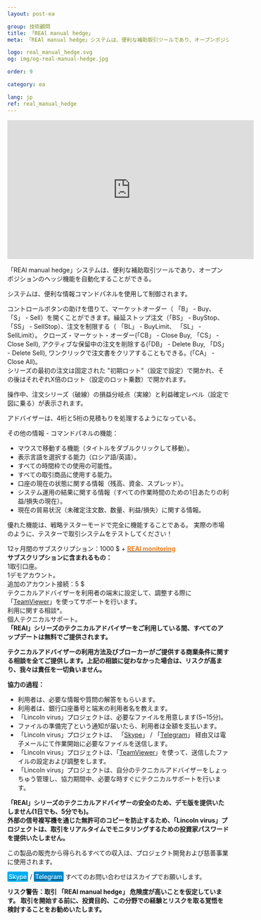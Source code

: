 ```yaml
---
layout: post-ea

group: 技術顧問
title: 「REAl manual hedge」
meta: 「REAl manual hedge」システムは、便利な補助取引ツールであり、オープンポジションのヘッジ機能を自動化することができる。 この製品の販売から得られるすべての収入は、プロジェクト開発および慈善事業に使用されます。

logo: real_manual_hedge.svg
og: img/og-real-manual-hedge.jpg

order: 9

category: ea

lang: jp
ref: real_manual_hedge
---
```


<div class="video-container mb-3">
  <iframe class="mx-auto d-block" width="560" height="315" src="https://www.youtube.com/embed/rZQnHByerlY?rel=0&amp;controls=2&amp;showinfo=0" frameborder="0" allow="autoplay; encrypted-media" allowfullscreen> </iframe>
</div>


「REAl manual hedge」システムは、便利な補助取引ツールであり、オープンポジションのヘッジ機能を自動化することができる。  

システムは、便利な情報コマンドパネルを使用して制御されます。  

コントロールボタンの助けを借りて、マーケットオーダー（ 「B」 - Buy、 「S」 - Sell）を開くことができます。繰延ストップ注文（「BS」 - BuyStop、「SS」 - SellStop）、注文を制限する（ 「BL」 - BuyLimit、 「SL」 - SellLimit）。 クローズ・マーケット・オーダー(「CB」 - Close Buy, 「CS」 - Close Sell),
アクティブな保留中の注文を削除する(「DB」 - Delete Buy, 「DS」 - Delete Sell), ワンクリックで注文書をクリアすることもできる。(「CA」 - Close All)。  
シリーズの最初の注文は固定された "初期ロット"（設定で設定）で開かれ、その後はそれぞれX倍のロット（設定のロット乗数）で開かれます。  

操作中、注文シリーズ（破線）の損益分岐点（実線）と利益確定レベル（設定で図に乗る）が表示されます。  

アドバイザーは、4桁と5桁の見積もりを処理するようになっている。  

その他の情報 - コマンドパネルの機能：

  - マウスで移動する機能（タイトルをダブルクリックして移動）。
  - 表示言語を選択する能力（ロシア語/英語）。
  - すべての時間枠での使用の可能性。
  - すべての取引商品に使用する能力。
  - 口座の現在の状態に関する情報（残高、資金、スプレッド）。
  - システム運用の結果に関する情報（すべての作業時間のための1日あたりの利益/損失の現在）。
  - 現在の貿易状況（未確定注文数、数量、利益/損失）に関する情報。
  
優れた機能は、戦略テスターモードで完全に機能することである。 実際の市場のように、テスターで取引システムをテストしてください！

  12ヶ月間のサブスクリプション：1000 $ + **<a href="https://lincolnvirus.com/projects/jp/forex/real_monitoring.html" target="_blank"><span style="color:#f07e20">REAl monitoring</span></a>**  
  **サブスクリプションに含まれるもの：**  
  1取引口座。  
  1デモアカウント。  
  追加のアカウント接続：5 $  
  テクニカルアドバイザーを利用者の端末に設定して、調整する際に「<a href="https://www.teamviewer.com/" target="_blank">TeamViewer</a>」を使ってサポートを行います。  
  利用に関する相談*。  
  個人テクニカルサポート。  
  **「REAl」シリーズのテクニカルアドバイザーをご利用している間、すべてのアップデートは無料でご提供されます。**
  
  **テクニカルアドバイザーの利用方法及びブローカーがご提供する商業条件に関する相談を全てご提供します。上記の相談に従わなかった場合は、リスクが高まり、我々は責任を一切負いません。**
  
  **協力の過程：**  

- 利用者は、必要な情報や質問の解答をもらいます。  
- 利用者は、銀行口座番号と端末の利用者名を教えます。  
- 「Lincoln virus」プロジェクトは、必要なファイルを用意します(5~15分)。  
- ファイルの準備完了という通知が届いたら、利用者は全額を支払います。  
- 「Lincoln virus」プロジェクトは、 「<a href="skype:chutkoy89?call" target="_blank">Skype</a>」 / 「<a href="https://t.me/chutkoy" target="_blank">Telegram</a>」 経由又は電子メールにて作業開始に必要なファイルを送信します。  
- 「Lincoln virus」プロジェクトは、「<a href="https://www.teamviewer.com/" target="_blank">TeamViewer</a>」を使って、送信したファイルの設定および調整をします。  
- 「Lincoln virus」プロジェクトは、自分のテクニカルアドバイザーをしょっちゅう管理し、協力期間中、必要な時すぐにテクニカルサポートを行います。  

**「REAl」シリーズのテクニカルアドバイザーの安全のため、デモ版を提供いたしません(1日でも、5分でも)。**  
**外部の信号複写機を通じた無許可のコピーを防止するため、「Lincoln virus」プロジェクトは、取引をリアルタイムでモニタリングするための投資家パスワードを提供いたしません。**

この製品の販売から得られるすべての収入は、プロジェクト開発および慈善事業に使用されます。  

<a href="skype:chutkoy89?call" target="_blank"><span style="background-color:#00aff0; color:white; padding:3px; border-radius: 3px">Skype</span></a> / <a href="https://t.me/chutkoy" target="_blank"><span style="background-color:#0088cc; color:white; padding:3px; border-radius: 3px">Telegram</span></a> すべてのお問い合わせはスカイプでお願いします。  

**リスク警告：取引 「REAl manual hedge」 危険度が高いことを仮定しています。 取引を開始する前に、投資目的、この分野での経験とリスクを取る覚悟を検討することをお勧めいたします。**
